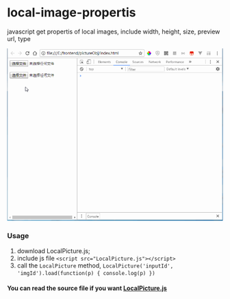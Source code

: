 # local-image-propertis
javascript get propertis of local images, include width, height, size, preview url, type

![](https://github.com/rayman-v/local-image-propertis/blob/master/demo.gif)

### Usage
1. download LocalPicture.js;
1. include js file `<script src="LocalPicture.js"></script>`
1. call the `LocalPicture` method, `LocalPicture('inputId', 'imgId').load(function(p) { console.log(p) })`

#### You can read the source file if you want [LocalPicture.js](https://github.com/rayman-v/local-image-propertis/blob/master/LocalPicture.js)

